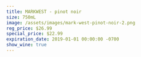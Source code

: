 ```yaml
---
title: MARKWEST - pinot noir
size: 750mL
image: /assets/images/mark-west-pinot-noir-2.png
reg_price: $26.99
special_price: $22.99
expiration_date: 2019-01-01 00:00:00 -0700
show_wine: true
---
```



